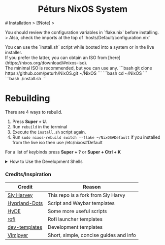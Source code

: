 <h1 align="center">
   <br>
      Péturs NixOS System
</h1>
# Installation
> [!Note]
> <p>You should review the configuration variables in `flake.nix` before installing.<br>
> Also, check the imports at the top of `hosts/Default/configuration.nix`</p>
You can use the `install.sh` script while booted into a system or in the live installer.<br>
If you prefer the latter, you can obtain an ISO from [here](https://nixos.org/download/#nixos-iso).<br>
The minimal ISO is recommended, but you can use any.
```bash
git clone https://github.com/peturh/NixOS.git ~/NixOS
```
```bash
cd ~/NixOS
```
```bash
./install.sh
```

# Rebuilding
There are 4 ways to rebuild.<br>
1) Press **Super + U**.
2) Run `rebuild` in the terminal
3) Execute the `install.sh` script again.
4) Run `sudo nixos-rebuild switch --flake ~/NixOS#Default` if you installed from the live iso then use /etc/nixos#Default 

For a list of keybinds press **Super + ?** or **Super + Ctrl + K**

<details>
<summary>How to Use the Development Shells</summary>

- To initialise a new project from a template:
```bash
nix flake init -t ~/NixOS#NAME
```
- Alternatively, use the `new` keyword to create a new directory:
```bash
nix flake new -t ~/NixOS#NAME PROJECT_NAME
```
Replace `NAME` with any template defined in `dev-shells/default.nix`.<br>
These commands will generate a flake.nix and flake.lock file in your project directory.<br>
To enter the development shell:
- Use direnv if configured, or navigate to the project directory and run:
```bash
nix develop
```
</details> 

<!-- </details> -->
<!-- <summary>Credits/Inspiration</summary> -->

### Credits/Inspiration
| Credit                                                        | Reason                                 |
| ------------------------------------------------------------- | -------------------------------------- |
| [Sly Harvey](https://github.com/Sly-Harvey/NixOS)             | This repo is a fork from Sly Harvy     |
| [Hyprland-Dots](https://github.com/JaKooLit/Hyprland-Dots)    | Script and Waybar templates            |
| [HyDE](https://github.com/HyDE-Project/HyDE)                  | Some more useful scripts               |
| [rofi](https://github.com/adi1090x/rofi)                      | Rofi launcher templates                |
| [dev-templates](https://github.com/the-nix-way/dev-templates) | Development templates                  |
| [Vimjoyer](https://www.youtube.com/@vimjoyer)                 | Short, simple, concise guides and info |

